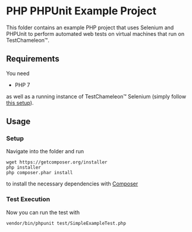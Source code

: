 # PHP PHPUnit Example Project

This folder contains an example PHP project that uses Selenium and PHPUnit to perform automated web tests on virtual machines that run on TestChameleon™.

## Requirements

You need

* PHP 7

as well as a running instance of TestChameleon™ Selenium (simply follow [this setup](https://confluence.testbirds.com/display/TED/Setup)).

## Usage

### Setup

Navigate into the folder and run

```
wget https://getcomposer.org/installer
php installer
php composer.phar install
```

to install the necessary dependencies with [Composer](https://getcomposer.org/)

### Test Execution

Now you can run the test with

```
vendor/bin/phpunit test/SimpleExampleTest.php
```
